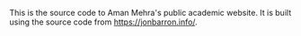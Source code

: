 This is the source code to Aman Mehra's public academic website. It is built using the source code from https://jonbarron.info/.